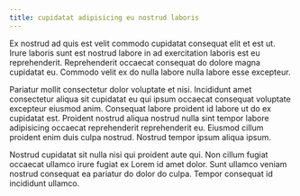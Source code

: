 ```yaml
---
title: cupidatat adipisicing eu nostrud laboris
---
```


Ex nostrud ad quis est velit commodo cupidatat consequat elit et est ut. Irure laboris sunt est nostrud labore in ad exercitation laboris est eu reprehenderit. Reprehenderit occaecat consequat do dolore magna cupidatat eu. Commodo velit ex do nulla labore nulla labore esse excepteur.

Pariatur mollit consectetur dolor voluptate et nisi. Incididunt amet consectetur aliqua sit cupidatat eu qui ipsum occaecat consequat voluptate excepteur eiusmod anim. Consequat labore proident id labore ut do ex cupidatat est. Proident nostrud aliqua nostrud nulla sint tempor labore adipisicing occaecat reprehenderit reprehenderit eu. Eiusmod cillum proident enim duis culpa nostrud. Nostrud tempor ipsum aliqua ipsum.

Nostrud cupidatat sit nulla nisi qui proident aute qui. Non cillum fugiat occaecat ullamco irure fugiat ex Lorem id amet dolor. Sunt ullamco veniam nostrud consequat ea pariatur do dolor do culpa. Tempor consequat id incididunt ullamco.